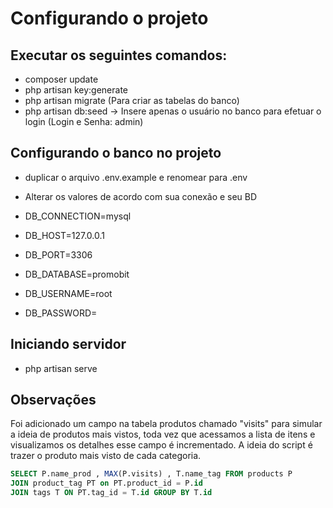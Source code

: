 # Configurando o projeto

## Executar os seguintes comandos:

- composer update
- php artisan key:generate
- php artisan migrate (Para criar as tabelas do banco)
- php artisan db:seed -> Insere apenas o usuário no banco para efetuar o login (Login e Senha: admin)



## Configurando o banco no projeto

- duplicar o arquivo .env.example e renomear para .env
- Alterar os valores de acordo com sua conexão e seu BD

- DB_CONNECTION=mysql
- DB_HOST=127.0.0.1
- DB_PORT=3306
- DB_DATABASE=promobit
- DB_USERNAME=root
- DB_PASSWORD=

## Iniciando servidor

- php artisan serve


## Observações

Foi adicionado um campo na tabela produtos chamado "visits" para simular a ideia de produtos mais vistos, toda vez que acessamos a lista de itens e visualizamos os detalhes esse campo é incrementado.
A ideia do script é trazer o produto mais visto de cada categoria.

```SQL
SELECT P.name_prod , MAX(P.visits) , T.name_tag FROM products P 
JOIN product_tag PT on PT.product_id = P.id 
JOIN tags T ON PT.tag_id = T.id GROUP BY T.id
```